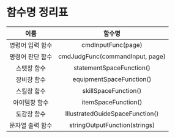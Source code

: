 # 함수명 정리표

| 이름 | 함수명 |
| :---: | :---: |
| 명령어 입력 함수 | cmdInputFunc(page) |
| 명령어 판단 함수 | cmdJudgFunc(commandInput, page) |
| 스텟창 함수 | statementSpaceFunction() |
| 장비창 함수 | equipmentSpaceFunction() |
| 스킬창 함수 | skillSpaceFunction() |
| 아이템창 함수 | itemSpaceFunction() |
| 도감창 함수 | IllustratedGuideSpaceFunction() |
| 문자열 출력 함수 | stringOutputFunction(strings) |
